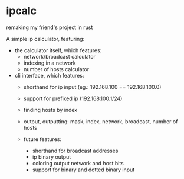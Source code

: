 # ipcalc
remaking my friend's project in rust

A simple ip calculator, featuring:
- the calculator itself, which features:
    - network/broadcast calculator
    - indexing in a network
    - number of hosts calculator
- cli interface, which features:
    - shorthand for ip input (eg.: 192.168.100 == 192.168.100.0)
    - support for prefixed ip (192.168.100.1/24)
    - finding hosts by index
    - output, outputting: mask, index, network, broadcast, number of hosts

    - future features:
        - shorthand for broadcast addresses
        - ip binary output
        - coloring output network and host bits
        - support for binary and dotted binary input
